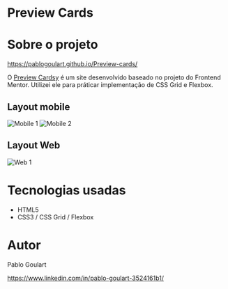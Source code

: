 # Preview Cards

# Sobre o projeto

https://pablogoulart.github.io/Preview-cards/

<p>O <a href="https://www.frontendmentor.io/challenges/3column-preview-card-component-pH92eAR2-">Preview Cardsy</a> é um site desenvolvido baseado no projeto do Frontend Mentor. Utilizei ele para práticar implementação de CSS Grid e Flexbox.</p>

## Layout mobile
![Mobile 1]()
![Mobile 2]()

## Layout Web
![Web 1]()

# Tecnologias usadas
- HTML5
- CSS3 / CSS Grid / Flexbox

# Autor
Pablo Goulart

https://www.linkedin.com/in/pablo-goulart-3524161b1/